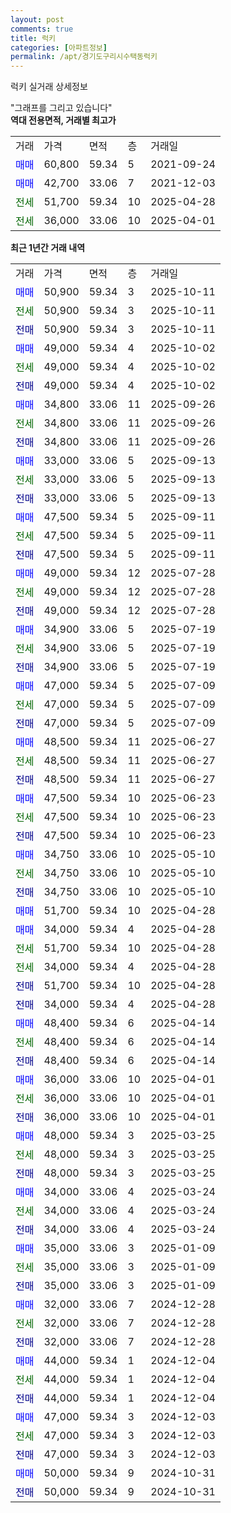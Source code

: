 ```yaml
---
layout: post
comments: true
title: 럭키
categories: [아파트정보]
permalink: /apt/경기도구리시수택동럭키
---
```


럭키 실거래 상세정보

<script type="text/javascript">
  google.charts.load('current', {'packages':['line', 'corechart']});
  google.charts.setOnLoadCallback(drawChart);

  function drawChart() {
    var data = new google.visualization.DataTable();
    data.addColumn('date', '거래일');
    data.addColumn('number', "매매");
    data.addColumn('number', "전세");
    data.addColumn('number', "전매");

    data.addRows([[new Date(Date.parse("2025-10-11")), 50900, null, null], [new Date(Date.parse("2025-10-11")), null, 50900, null], [new Date(Date.parse("2025-10-11")), null, null, 50900], [new Date(Date.parse("2025-10-02")), 49000, null, null], [new Date(Date.parse("2025-10-02")), null, 49000, null], [new Date(Date.parse("2025-10-02")), null, null, 49000], [new Date(Date.parse("2025-09-26")), 34800, null, null], [new Date(Date.parse("2025-09-26")), null, 34800, null], [new Date(Date.parse("2025-09-26")), null, null, 34800], [new Date(Date.parse("2025-09-13")), 33000, null, null], [new Date(Date.parse("2025-09-13")), null, 33000, null], [new Date(Date.parse("2025-09-13")), null, null, 33000], [new Date(Date.parse("2025-09-11")), 47500, null, null], [new Date(Date.parse("2025-09-11")), null, 47500, null], [new Date(Date.parse("2025-09-11")), null, null, 47500], [new Date(Date.parse("2025-07-28")), 49000, null, null], [new Date(Date.parse("2025-07-28")), null, 49000, null], [new Date(Date.parse("2025-07-28")), null, null, 49000], [new Date(Date.parse("2025-07-19")), 34900, null, null], [new Date(Date.parse("2025-07-19")), null, 34900, null], [new Date(Date.parse("2025-07-19")), null, null, 34900], [new Date(Date.parse("2025-07-09")), 47000, null, null], [new Date(Date.parse("2025-07-09")), null, 47000, null], [new Date(Date.parse("2025-07-09")), null, null, 47000], [new Date(Date.parse("2025-06-27")), 48500, null, null], [new Date(Date.parse("2025-06-27")), null, 48500, null], [new Date(Date.parse("2025-06-27")), null, null, 48500], [new Date(Date.parse("2025-06-23")), 47500, null, null], [new Date(Date.parse("2025-06-23")), null, 47500, null], [new Date(Date.parse("2025-06-23")), null, null, 47500], [new Date(Date.parse("2025-05-10")), 34750, null, null], [new Date(Date.parse("2025-05-10")), null, 34750, null], [new Date(Date.parse("2025-05-10")), null, null, 34750], [new Date(Date.parse("2025-04-28")), 51700, null, null], [new Date(Date.parse("2025-04-28")), 34000, null, null], [new Date(Date.parse("2025-04-28")), null, 51700, null], [new Date(Date.parse("2025-04-28")), null, 34000, null], [new Date(Date.parse("2025-04-28")), null, null, 51700], [new Date(Date.parse("2025-04-28")), null, null, 34000], [new Date(Date.parse("2025-04-14")), 48400, null, null], [new Date(Date.parse("2025-04-14")), null, 48400, null], [new Date(Date.parse("2025-04-14")), null, null, 48400], [new Date(Date.parse("2025-04-01")), 36000, null, null], [new Date(Date.parse("2025-04-01")), null, 36000, null], [new Date(Date.parse("2025-04-01")), null, null, 36000], [new Date(Date.parse("2025-03-25")), 48000, null, null], [new Date(Date.parse("2025-03-25")), null, 48000, null], [new Date(Date.parse("2025-03-25")), null, null, 48000], [new Date(Date.parse("2025-03-24")), 34000, null, null], [new Date(Date.parse("2025-03-24")), null, 34000, null], [new Date(Date.parse("2025-03-24")), null, null, 34000], [new Date(Date.parse("2025-01-09")), 35000, null, null], [new Date(Date.parse("2025-01-09")), null, 35000, null], [new Date(Date.parse("2025-01-09")), null, null, 35000], [new Date(Date.parse("2024-12-28")), 32000, null, null], [new Date(Date.parse("2024-12-28")), null, 32000, null], [new Date(Date.parse("2024-12-28")), null, null, 32000], [new Date(Date.parse("2024-12-04")), 44000, null, null], [new Date(Date.parse("2024-12-04")), null, 44000, null], [new Date(Date.parse("2024-12-04")), null, null, 44000], [new Date(Date.parse("2024-12-03")), 47000, null, null], [new Date(Date.parse("2024-12-03")), null, 47000, null], [new Date(Date.parse("2024-12-03")), null, null, 47000], [new Date(Date.parse("2024-10-31")), 50000, null, null], [new Date(Date.parse("2024-10-31")), null, null, 50000]]);

    var options = {
      hAxis: {
        format: 'yyyy/MM/dd'
      },    
      lineWidth: 0,
      pointsVisible: true,    
      title: '최근 1년간 유형별 실거래가 분포',
      legend: { position: 'bottom' }
    };

    var formatter = new google.visualization.NumberFormat({pattern:'###,###'} );
    formatter.format(data, 1);
    formatter.format(data, 2);
    
    setTimeout(function() {
        var chart = new google.visualization.LineChart(document.getElementById('columnchart_material'));
        chart.draw(data, (options));
        document.getElementById('loading').style.display = 'none';
    }, 200);
  }
</script>


<div id="loading" style="z-index:20; display: block; margin-left: 0px">"그래프를 그리고 있습니다"</div>
<div id="columnchart_material" style="width: 95%; margin-left: 0px; display: block"></div>
<!-- contents start -->
<b>역대 전용면적, 거래별 최고가</b>
<table class="sortable">
    <tr>
      <td>거래</td>
      <td>가격</td>
      <td>면적</td>
      <td>층</td>
      <td>거래일</td>
    </tr>
        <tr>
          <td><a style="color: blue">매매</a></td>
          <td>60,800</td>
          <td>59.34</td>
          <td>5</td>
          <td>2021-09-24</td>
        </tr>            <tr>
          <td><a style="color: blue">매매</a></td>
          <td>42,700</td>
          <td>33.06</td>
          <td>7</td>
          <td>2021-12-03</td>
        </tr>        
        <tr>
              <td><a style="color: darkgreen">전세</a></td>
              <td>51,700</td>
              <td>59.34</td>
              <td>10</td>
              <td>2025-04-28</td>
            </tr>            <tr>
              <td><a style="color: darkgreen">전세</a></td>
              <td>36,000</td>
              <td>33.06</td>
              <td>10</td>
              <td>2025-04-01</td>
            </tr>        
    
</table>

<b>최근 1년간 거래 내역</b>

<table class="sortable">
    <tr>
      <td>거래</td>
      <td>가격</td>
      <td>면적</td>
      <td>층</td>
      <td>거래일</td>
    </tr>
    <tr>
      <td><a style="color: blue">매매</a></td>
      <td>50,900</td>
      <td>59.34</td>
      <td>3</td>
      <td>2025-10-11</td>
    </tr>          <tr>
      <td><a style="color: darkgreen">전세</a></td>
      <td>50,900</td>
      <td>59.34</td>
      <td>3</td>
      <td>2025-10-11</td>
    </tr>          <tr>
      <td><a style="color: darkblue">전매</a></td>
      <td>50,900</td>
      <td>59.34</td>
      <td>3</td>
      <td>2025-10-11</td>
    </tr>          <tr>
      <td><a style="color: blue">매매</a></td>
      <td>49,000</td>
      <td>59.34</td>
      <td>4</td>
      <td>2025-10-02</td>
    </tr>          <tr>
      <td><a style="color: darkgreen">전세</a></td>
      <td>49,000</td>
      <td>59.34</td>
      <td>4</td>
      <td>2025-10-02</td>
    </tr>          <tr>
      <td><a style="color: darkblue">전매</a></td>
      <td>49,000</td>
      <td>59.34</td>
      <td>4</td>
      <td>2025-10-02</td>
    </tr>          <tr>
      <td><a style="color: blue">매매</a></td>
      <td>34,800</td>
      <td>33.06</td>
      <td>11</td>
      <td>2025-09-26</td>
    </tr>          <tr>
      <td><a style="color: darkgreen">전세</a></td>
      <td>34,800</td>
      <td>33.06</td>
      <td>11</td>
      <td>2025-09-26</td>
    </tr>          <tr>
      <td><a style="color: darkblue">전매</a></td>
      <td>34,800</td>
      <td>33.06</td>
      <td>11</td>
      <td>2025-09-26</td>
    </tr>          <tr>
      <td><a style="color: blue">매매</a></td>
      <td>33,000</td>
      <td>33.06</td>
      <td>5</td>
      <td>2025-09-13</td>
    </tr>          <tr>
      <td><a style="color: darkgreen">전세</a></td>
      <td>33,000</td>
      <td>33.06</td>
      <td>5</td>
      <td>2025-09-13</td>
    </tr>          <tr>
      <td><a style="color: darkblue">전매</a></td>
      <td>33,000</td>
      <td>33.06</td>
      <td>5</td>
      <td>2025-09-13</td>
    </tr>          <tr>
      <td><a style="color: blue">매매</a></td>
      <td>47,500</td>
      <td>59.34</td>
      <td>5</td>
      <td>2025-09-11</td>
    </tr>          <tr>
      <td><a style="color: darkgreen">전세</a></td>
      <td>47,500</td>
      <td>59.34</td>
      <td>5</td>
      <td>2025-09-11</td>
    </tr>          <tr>
      <td><a style="color: darkblue">전매</a></td>
      <td>47,500</td>
      <td>59.34</td>
      <td>5</td>
      <td>2025-09-11</td>
    </tr>          <tr>
      <td><a style="color: blue">매매</a></td>
      <td>49,000</td>
      <td>59.34</td>
      <td>12</td>
      <td>2025-07-28</td>
    </tr>          <tr>
      <td><a style="color: darkgreen">전세</a></td>
      <td>49,000</td>
      <td>59.34</td>
      <td>12</td>
      <td>2025-07-28</td>
    </tr>          <tr>
      <td><a style="color: darkblue">전매</a></td>
      <td>49,000</td>
      <td>59.34</td>
      <td>12</td>
      <td>2025-07-28</td>
    </tr>          <tr>
      <td><a style="color: blue">매매</a></td>
      <td>34,900</td>
      <td>33.06</td>
      <td>5</td>
      <td>2025-07-19</td>
    </tr>          <tr>
      <td><a style="color: darkgreen">전세</a></td>
      <td>34,900</td>
      <td>33.06</td>
      <td>5</td>
      <td>2025-07-19</td>
    </tr>          <tr>
      <td><a style="color: darkblue">전매</a></td>
      <td>34,900</td>
      <td>33.06</td>
      <td>5</td>
      <td>2025-07-19</td>
    </tr>          <tr>
      <td><a style="color: blue">매매</a></td>
      <td>47,000</td>
      <td>59.34</td>
      <td>5</td>
      <td>2025-07-09</td>
    </tr>          <tr>
      <td><a style="color: darkgreen">전세</a></td>
      <td>47,000</td>
      <td>59.34</td>
      <td>5</td>
      <td>2025-07-09</td>
    </tr>          <tr>
      <td><a style="color: darkblue">전매</a></td>
      <td>47,000</td>
      <td>59.34</td>
      <td>5</td>
      <td>2025-07-09</td>
    </tr>          <tr>
      <td><a style="color: blue">매매</a></td>
      <td>48,500</td>
      <td>59.34</td>
      <td>11</td>
      <td>2025-06-27</td>
    </tr>          <tr>
      <td><a style="color: darkgreen">전세</a></td>
      <td>48,500</td>
      <td>59.34</td>
      <td>11</td>
      <td>2025-06-27</td>
    </tr>          <tr>
      <td><a style="color: darkblue">전매</a></td>
      <td>48,500</td>
      <td>59.34</td>
      <td>11</td>
      <td>2025-06-27</td>
    </tr>          <tr>
      <td><a style="color: blue">매매</a></td>
      <td>47,500</td>
      <td>59.34</td>
      <td>10</td>
      <td>2025-06-23</td>
    </tr>          <tr>
      <td><a style="color: darkgreen">전세</a></td>
      <td>47,500</td>
      <td>59.34</td>
      <td>10</td>
      <td>2025-06-23</td>
    </tr>          <tr>
      <td><a style="color: darkblue">전매</a></td>
      <td>47,500</td>
      <td>59.34</td>
      <td>10</td>
      <td>2025-06-23</td>
    </tr>          <tr>
      <td><a style="color: blue">매매</a></td>
      <td>34,750</td>
      <td>33.06</td>
      <td>10</td>
      <td>2025-05-10</td>
    </tr>          <tr>
      <td><a style="color: darkgreen">전세</a></td>
      <td>34,750</td>
      <td>33.06</td>
      <td>10</td>
      <td>2025-05-10</td>
    </tr>          <tr>
      <td><a style="color: darkblue">전매</a></td>
      <td>34,750</td>
      <td>33.06</td>
      <td>10</td>
      <td>2025-05-10</td>
    </tr>          <tr>
      <td><a style="color: blue">매매</a></td>
      <td>51,700</td>
      <td>59.34</td>
      <td>10</td>
      <td>2025-04-28</td>
    </tr>          <tr>
      <td><a style="color: blue">매매</a></td>
      <td>34,000</td>
      <td>59.34</td>
      <td>4</td>
      <td>2025-04-28</td>
    </tr>          <tr>
      <td><a style="color: darkgreen">전세</a></td>
      <td>51,700</td>
      <td>59.34</td>
      <td>10</td>
      <td>2025-04-28</td>
    </tr>          <tr>
      <td><a style="color: darkgreen">전세</a></td>
      <td>34,000</td>
      <td>59.34</td>
      <td>4</td>
      <td>2025-04-28</td>
    </tr>          <tr>
      <td><a style="color: darkblue">전매</a></td>
      <td>51,700</td>
      <td>59.34</td>
      <td>10</td>
      <td>2025-04-28</td>
    </tr>          <tr>
      <td><a style="color: darkblue">전매</a></td>
      <td>34,000</td>
      <td>59.34</td>
      <td>4</td>
      <td>2025-04-28</td>
    </tr>          <tr>
      <td><a style="color: blue">매매</a></td>
      <td>48,400</td>
      <td>59.34</td>
      <td>6</td>
      <td>2025-04-14</td>
    </tr>          <tr>
      <td><a style="color: darkgreen">전세</a></td>
      <td>48,400</td>
      <td>59.34</td>
      <td>6</td>
      <td>2025-04-14</td>
    </tr>          <tr>
      <td><a style="color: darkblue">전매</a></td>
      <td>48,400</td>
      <td>59.34</td>
      <td>6</td>
      <td>2025-04-14</td>
    </tr>          <tr>
      <td><a style="color: blue">매매</a></td>
      <td>36,000</td>
      <td>33.06</td>
      <td>10</td>
      <td>2025-04-01</td>
    </tr>          <tr>
      <td><a style="color: darkgreen">전세</a></td>
      <td>36,000</td>
      <td>33.06</td>
      <td>10</td>
      <td>2025-04-01</td>
    </tr>          <tr>
      <td><a style="color: darkblue">전매</a></td>
      <td>36,000</td>
      <td>33.06</td>
      <td>10</td>
      <td>2025-04-01</td>
    </tr>          <tr>
      <td><a style="color: blue">매매</a></td>
      <td>48,000</td>
      <td>59.34</td>
      <td>3</td>
      <td>2025-03-25</td>
    </tr>          <tr>
      <td><a style="color: darkgreen">전세</a></td>
      <td>48,000</td>
      <td>59.34</td>
      <td>3</td>
      <td>2025-03-25</td>
    </tr>          <tr>
      <td><a style="color: darkblue">전매</a></td>
      <td>48,000</td>
      <td>59.34</td>
      <td>3</td>
      <td>2025-03-25</td>
    </tr>          <tr>
      <td><a style="color: blue">매매</a></td>
      <td>34,000</td>
      <td>33.06</td>
      <td>4</td>
      <td>2025-03-24</td>
    </tr>          <tr>
      <td><a style="color: darkgreen">전세</a></td>
      <td>34,000</td>
      <td>33.06</td>
      <td>4</td>
      <td>2025-03-24</td>
    </tr>          <tr>
      <td><a style="color: darkblue">전매</a></td>
      <td>34,000</td>
      <td>33.06</td>
      <td>4</td>
      <td>2025-03-24</td>
    </tr>          <tr>
      <td><a style="color: blue">매매</a></td>
      <td>35,000</td>
      <td>33.06</td>
      <td>3</td>
      <td>2025-01-09</td>
    </tr>          <tr>
      <td><a style="color: darkgreen">전세</a></td>
      <td>35,000</td>
      <td>33.06</td>
      <td>3</td>
      <td>2025-01-09</td>
    </tr>          <tr>
      <td><a style="color: darkblue">전매</a></td>
      <td>35,000</td>
      <td>33.06</td>
      <td>3</td>
      <td>2025-01-09</td>
    </tr>          <tr>
      <td><a style="color: blue">매매</a></td>
      <td>32,000</td>
      <td>33.06</td>
      <td>7</td>
      <td>2024-12-28</td>
    </tr>          <tr>
      <td><a style="color: darkgreen">전세</a></td>
      <td>32,000</td>
      <td>33.06</td>
      <td>7</td>
      <td>2024-12-28</td>
    </tr>          <tr>
      <td><a style="color: darkblue">전매</a></td>
      <td>32,000</td>
      <td>33.06</td>
      <td>7</td>
      <td>2024-12-28</td>
    </tr>          <tr>
      <td><a style="color: blue">매매</a></td>
      <td>44,000</td>
      <td>59.34</td>
      <td>1</td>
      <td>2024-12-04</td>
    </tr>          <tr>
      <td><a style="color: darkgreen">전세</a></td>
      <td>44,000</td>
      <td>59.34</td>
      <td>1</td>
      <td>2024-12-04</td>
    </tr>          <tr>
      <td><a style="color: darkblue">전매</a></td>
      <td>44,000</td>
      <td>59.34</td>
      <td>1</td>
      <td>2024-12-04</td>
    </tr>          <tr>
      <td><a style="color: blue">매매</a></td>
      <td>47,000</td>
      <td>59.34</td>
      <td>3</td>
      <td>2024-12-03</td>
    </tr>          <tr>
      <td><a style="color: darkgreen">전세</a></td>
      <td>47,000</td>
      <td>59.34</td>
      <td>3</td>
      <td>2024-12-03</td>
    </tr>          <tr>
      <td><a style="color: darkblue">전매</a></td>
      <td>47,000</td>
      <td>59.34</td>
      <td>3</td>
      <td>2024-12-03</td>
    </tr>          <tr>
      <td><a style="color: blue">매매</a></td>
      <td>50,000</td>
      <td>59.34</td>
      <td>9</td>
      <td>2024-10-31</td>
    </tr>          <tr>
      <td><a style="color: darkblue">전매</a></td>
      <td>50,000</td>
      <td>59.34</td>
      <td>9</td>
      <td>2024-10-31</td>
    </tr>      </table>
<!-- contents end -->    

